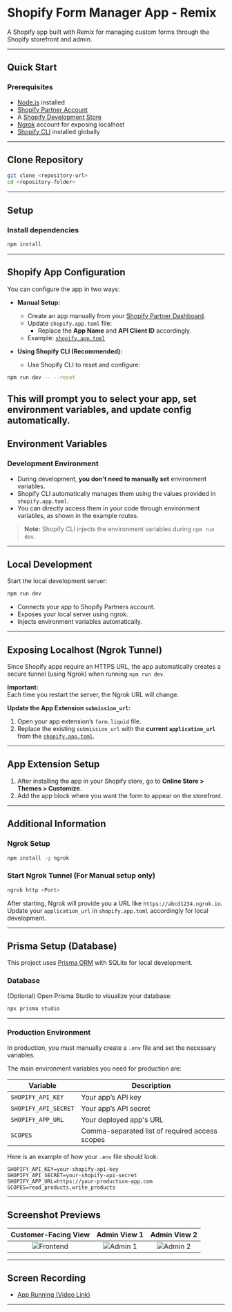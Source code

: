 # Shopify Form Manager App - Remix

A Shopify app built with Remix for managing custom forms through the Shopify storefront and admin.

---
## Quick Start

### Prerequisites

- [Node.js](https://nodejs.org/en/download/) installed
- [Shopify Partner Account](https://partners.shopify.com/signup)
- A [Shopify Development Store](https://help.shopify.com/en/partners/dashboard/development-stores#create-a-development-store)
- [Ngrok](https://ngrok.com/) account for exposing localhost
- [Shopify CLI](https://shopify.dev/docs/apps/tools/cli/installation) installed globally

---

## Clone Repository

```bash
git clone <repository-url>
cd <repository-folder>
```

---

## Setup

### Install dependencies

```bash
npm install
```

---

## Shopify App Configuration

You can configure the app in two ways:

- **Manual Setup:**
  - Create an app manually from your [Shopify Partner Dashboard](https://partners.shopify.com/).
  - Update `shopify.app.toml` file:
    - Replace the **App Name** and **API Client ID** accordingly.
  - Example: [`shopify.app.toml`](https://github.com/Shopify/example-app--payments-app-template--remix/blob/main-js/shopify.app.toml)

- **Using Shopify CLI (Recommended):**
  - Use Shopify CLI to reset and configure:

```bash
npm run dev -- --reset
```

This will prompt you to select your app, set environment variables, and update config automatically.
---

## Environment Variables

### Development Environment

- During development, **you don't need to manually set** environment variables.
- Shopify CLI automatically manages them using the values provided in `shopify.app.toml`.
- You can directly access them in your code through environment variables, as shown in the example routes.

> **Note:** Shopify CLI injects the environment variables during `npm run dev`.

---

## Local Development

Start the local development server:

```bash
npm run dev
```

- Connects your app to Shopify Partners account.
- Exposes your local server using ngrok.
- Injects environment variables automatically.

---

## Exposing Localhost (Ngrok Tunnel)

Since Shopify apps require an HTTPS URL, the app automatically creates a secure tunnel (using Ngrok) when running `npm run dev`.

**Important:**  
Each time you restart the server, the Ngrok URL will change.

**Update the App Extension `submission_url`:**

1. Open your app extension’s `form.liquid` file.
2. Replace the existing `submission_url` with the **current `application_url`** from the [`shopify.app.toml`](https://github.com/Shopify/example-app--payments-app-template--remix/blob/main-js/shopify.app.toml).

---

## App Extension Setup

1. After installing the app in your Shopify store, go to **Online Store > Themes > Customize**.
2. Add the app block where you want the form to appear on the storefront.

---



## Additional Information

### Ngrok Setup

```bash
npm install -g ngrok
```

### Start Ngrok Tunnel (For Manual setup only)

```bash
ngrok http <Port>
```

After starting, Ngrok will provide you a URL like `https://abcd1234.ngrok.io`.  
Update your `application_url` in `shopify.app.toml` accordingly for local development.

---

## Prisma Setup (Database)

This project uses [Prisma ORM](https://www.prisma.io/) with SQLite for local development.

### Database

(Optional) Open Prisma Studio to visualize your database:

```bash
npx prisma studio
```
---

### Production Environment

In production, you must manually create a `.env` file and set the necessary variables.

The main environment variables you need for production are:

| Variable              | Description |
|------------------------|-------------|
| `SHOPIFY_API_KEY`      | Your app’s API key |
| `SHOPIFY_API_SECRET`   | Your app’s API secret |
| `SHOPIFY_APP_URL`      | Your deployed app's URL |
| `SCOPES`               | Comma-separated list of required access scopes |

Here is an example of how your `.env` file should look:

```env
SHOPIFY_API_KEY=your-shopify-api-key
SHOPIFY_API_SECRET=your-shopify-api-secret
SHOPIFY_APP_URL=https://your-production-app.com
SCOPES=read_products,write_products
```

---


## Screenshot Previews

| Customer-Facing View | Admin View 1 | Admin View 2 |
|:--------------------:|:------------:|:------------:|
| ![Frontend](https://drive.google.com/uc?id=1F4Z1U6aY0Dum7RFmYlQVlkqrWMRULO-o) | ![Admin 1](https://drive.google.com/uc?id=1ScFEIvp1-2HgSDBC703YHCNRD-ZqlUMV) | ![Admin 2](https://drive.google.com/uc?id=1CnY1otRWc0cXFvkIDw22pelx8ghedY9B) |

---

## Screen Recording

- [App Running (Video Link)](https://drive.google.com/file/d/1rQ8GGls0eCTCIngD4PHdhCwl1JfReEdh/view?usp=drive_link)

---
